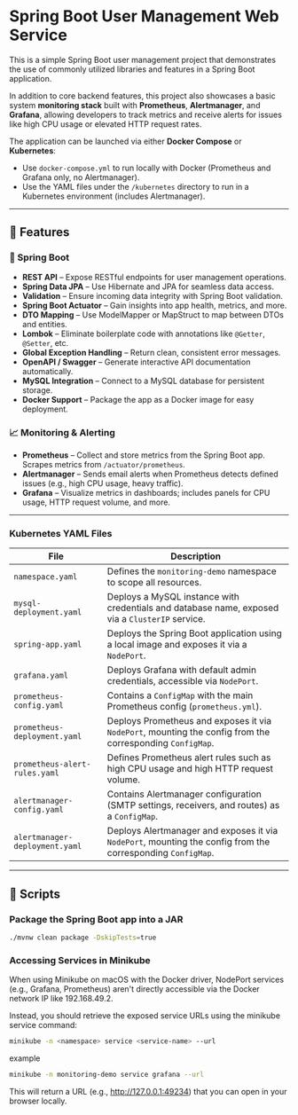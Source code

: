 # Spring Boot User Management Web Service

This is a simple Spring Boot user management project that demonstrates the use of commonly utilized libraries and features in a Spring Boot application.

In addition to core backend features, this project also showcases a basic system **monitoring stack** built with **Prometheus**, **Alertmanager**, and **Grafana**, allowing developers to track metrics and receive alerts for issues like high CPU usage or elevated HTTP request rates.

The application can be launched via either **Docker Compose** or **Kubernetes**:

- Use `docker-compose.yml` to run locally with Docker (Prometheus and Grafana only, no Alertmanager).
- Use the YAML files under the `/kubernetes` directory to run in a Kubernetes environment (includes Alertmanager).

---

## 🚀 Features

### 🧩 Spring Boot

- **REST API** – Expose RESTful endpoints for user management operations.
- **Spring Data JPA** – Use Hibernate and JPA for seamless data access.
- **Validation** – Ensure incoming data integrity with Spring Boot validation.
- **Spring Boot Actuator** – Gain insights into app health, metrics, and more.
- **DTO Mapping** – Use ModelMapper or MapStruct to map between DTOs and entities.
- **Lombok** – Eliminate boilerplate code with annotations like `@Getter`, `@Setter`, etc.
- **Global Exception Handling** – Return clean, consistent error messages.
- **OpenAPI / Swagger** – Generate interactive API documentation automatically.
- **MySQL Integration** – Connect to a MySQL database for persistent storage.
- **Docker Support** – Package the app as a Docker image for easy deployment.

### 📈 Monitoring & Alerting

- **Prometheus** – Collect and store metrics from the Spring Boot app. Scrapes metrics from `/actuator/prometheus`.
- **Alertmanager** – Sends email alerts when Prometheus detects defined issues (e.g., high CPU usage, heavy traffic).
- **Grafana** – Visualize metrics in dashboards; includes panels for CPU usage, HTTP request volume, and more.

---

### Kubernetes YAML Files

| File                           | Description                                                                                                 |
| ------------------------------ | ----------------------------------------------------------------------------------------------------------- |
| `namespace.yaml`               | Defines the `monitoring-demo` namespace to scope all resources.                                             |
| `mysql-deployment.yaml`        | Deploys a MySQL instance with credentials and database name, exposed via a `ClusterIP` service.             |
| `spring-app.yaml`              | Deploys the Spring Boot application using a local image and exposes it via a `NodePort`.                    |
| `grafana.yaml`                 | Deploys Grafana with default admin credentials, accessible via `NodePort`.                                  |
| `prometheus-config.yaml`       | Contains a `ConfigMap` with the main Prometheus config (`prometheus.yml`).                                  |
| `prometheus-deployment.yaml`   | Deploys Prometheus and exposes it via `NodePort`, mounting the config from the corresponding `ConfigMap`.   |
| `prometheus-alert-rules.yaml`  | Defines Prometheus alert rules such as high CPU usage and high HTTP request volume.                         |
| `alertmanager-config.yaml`     | Contains Alertmanager configuration (SMTP settings, receivers, and routes) as a `ConfigMap`.                |
| `alertmanager-deployment.yaml` | Deploys Alertmanager and exposes it via `NodePort`, mounting the config from the corresponding `ConfigMap`. |

---

## 🔧 Scripts

### Package the Spring Boot app into a JAR

```bash
./mvnw clean package -DskipTests=true
```

### Accessing Services in Minikube

When using Minikube on macOS with the Docker driver, NodePort services (e.g., Grafana, Prometheus) aren't directly accessible via the Docker network IP like 192.168.49.2.

Instead, you should retrieve the exposed service URLs using the minikube service command:

```bash
minikube -n <namespace> service <service-name> --url
```

example

```bash
minikube -n monitoring-demo service grafana --url
```

This will return a URL (e.g., http://127.0.0.1:49234) that you can open in your browser locally.
